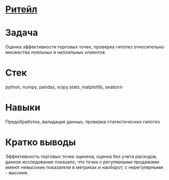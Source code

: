 # [Ритейл](https://github.com/NinaOk/retail/blob/main/retail.ipynb)

# Задача
Оценка эффективности торговых точек, проверка гипотез относительно множества лояльных и нелояльных клиентов

# Стек
python, numpy, pandas, scipy.stats, matplotlib, seaborn 

# Навыки
Предобработка, валидация данных, проверка статистических гипотез

# Кратко выводы
Эффективность торговых точек оценена, оценка без учета расходов, данное исследование показало, что точки с регулярными продажами имеют невысокие показатели в метриках и наоборот, с нерегулярными - высокие. 
